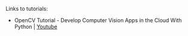 Links to tutorials:
- OpenCV Tutorial - Develop Computer Vision Apps in the Cloud With Python | [Youtube](https://www.youtube.com/watch?v=iXNsAYOTzgM)
